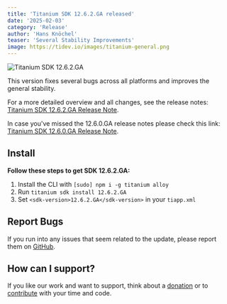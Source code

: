 ```yaml
---
title: 'Titanium SDK 12.6.2.GA released'
date: '2025-02-03'
category: 'Release'
author: 'Hans Knöchel'
teaser: 'Several Stability Improvements'
image: https://tidev.io/images/titanium-general.png
---
```


![Titanium SDK 12.6.2.GA](/images/titanium-general.png)

This version fixes several bugs across all platforms and improves the general stability.

For a more detailed overview and all changes, see the release notes: [Titanium SDK 12.6.2.GA Release Note](https://titaniumsdk.com/guide/Titanium_SDK/Titanium_SDK_Release_Notes/Titanium_SDK_Release_Notes_12.x/Titanium_SDK_12.6.2.GA_Release_Note.html).

In case you've missed the 12.6.0.GA release notes please check this link: [Titanium SDK 12.6.0.GA Release Note](https://titaniumsdk.com/guide/Titanium_SDK/Titanium_SDK_Release_Notes/Titanium_SDK_Release_Notes_12.x/Titanium_SDK_12.6.0.GA_Release_Note.html).


## Install

**Follow these steps to get SDK 12.6.2.GA:**

1. Install the CLI with `[sudo] npm i -g titanium alloy`
2. Run `titanium sdk install 12.6.2.GA`
3. Set `<sdk-version>12.6.2.GA</sdk-version>` in your `tiapp.xml`

## Report Bugs

If you run into any issues that seem related to the update, please report them on [GitHub](https://github.com/tidev/titanium-sdk/issues).

## How can I support?

If you like our work and want to support, think about a [donation](/donate) or to [contribute](/contribute) with your time and code.
